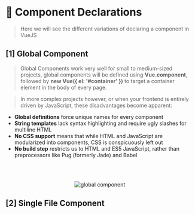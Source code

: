 # 🚪 Component Declarations
> Here we will see the different variations of declaring a component in VueJS

## [1] Global Component

> Global Components work very well for small to medium-sized projects, global components will be defined using **Vue.component**, 
followed by **new Vue({ el: '#container' })** to target a container element in the body of every page.

> In more complex projects however, or when your frontend is entirely driven by JavaScript, these disadvantages become apparent:

- **Global definitions** force unique names for every component
- **String templates** lack syntax highlighting and require ugly slashes for multiline HTML
- **No CSS support** means that while HTML and JavaScript are modularized into components, CSS is conspicuously left out
- **No build step** restricts us to HTML and ES5 JavaScript, rather than preprocessors like Pug (formerly Jade) and Babel

<br /> <br />

<div align="center">

![global component](https://user-images.githubusercontent.com/40190772/90828596-94136d00-e33e-11ea-9f86-97f88645a922.png)

</div>

## [2] Single File Component
